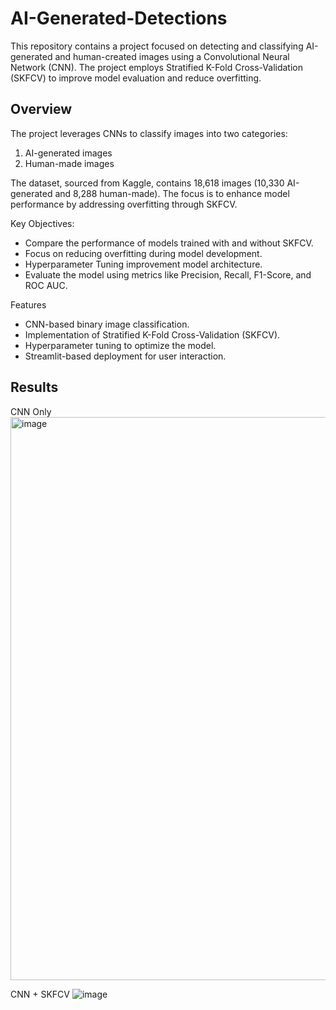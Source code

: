 # AI-Generated-Detections

This repository contains a project focused on detecting and classifying AI-generated and human-created images using a Convolutional Neural Network (CNN). The project employs Stratified K-Fold Cross-Validation (SKFCV) to improve model evaluation and reduce overfitting.

## Overview
The project leverages CNNs to classify images into two categories:
1. AI-generated images
2. Human-made images

The dataset, sourced from Kaggle, contains 18,618 images (10,330 AI-generated and 8,288 human-made). The focus is to enhance model performance by addressing overfitting through SKFCV.

Key Objectives:
- Compare the performance of models trained with and without SKFCV.
- Focus on reducing overfitting during model development.
- Hyperparameter Tuning improvement model architecture.
- Evaluate the model using metrics like Precision, Recall, F1-Score, and ROC AUC.

Features
- CNN-based binary image classification.
- Implementation of Stratified K-Fold Cross-Validation (SKFCV).
- Hyperparameter tuning to optimize the model.
- Streamlit-based deployment for user interaction.

## Results
CNN Only
<img width="901" alt="image" src="https://github.com/user-attachments/assets/79cc7ea1-94b2-4b0a-aa83-43c75f6cf6b5">

CNN + SKFCV
![image](https://github.com/user-attachments/assets/cb766c6a-08c2-495a-b5bd-2f5aeb3ec620)


